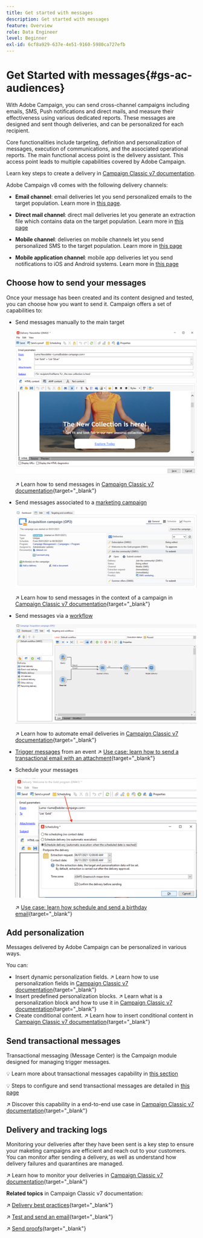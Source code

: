 ```yaml
---
title: Get started with messages
description: Get started with messages
feature: Overview
role: Data Engineer
level: Beginner
exl-id: 6cf8a929-637e-4e51-9160-5980ca727efb
---
```

# Get Started with messages{#gs-ac-audiences}

With Adobe Campaign, you can send cross-channel campaigns including emails, SMS, Push notifications and direct mails, and measure their effectiveness using various dedicated reports. These messages are designed and sent though deliveries, and can be personalized for each recipient.

Core functionalities include targeting, definition and personalization of messages, execution of communications, and the associated operational reports. The main functional access point is the delivery assistant. This access point leads to multiple capabilities covered by Adobe Campaign.

Learn key steps to create a delivery in [Campaign Classic v7 documentation](https://experienceleague.adobe.com/docs/campaign-classic/using/sending-messages/key-steps-when-creating-a-delivery/steps-about-delivery-creation-steps.html).

Adobe Campaign v8 comes with the following delivery channels:

* **Email channel**: email deliveries let you send personalized emails to the target population. Learn more in [this page](../send/email.md).

* **Direct mail channel**: direct mail deliveries let you generate an extraction file which contains data on the target population.  Learn more in [this page](../send/direct-mail.md)

* **Mobile channel**: deliveries on mobile channels let you send personalized SMS to the target population.  Learn more in [this page](../send/sms.md)

* **Mobile application channel**: mobile app deliveries let you send notifications to iOS and Android systems.  Learn more in [this page](../send/push.md)

<!--
* **LINE channel**: LINE deliveries let you send messages on LINE, an instant messaging application available on all smartphones. Learn more in [this page](../send/line.md)
-->

## Choose how to send your messages 

Once your message has been created and its content designed and tested, you can choose how you want to send it. Campaign offers a set of capabilities to:

* Send messages manually to the main target

    ![](assets/send-email.png) 

   ↗️ Learn how to send messages in [Campaign Classic v7 documentation](https://experienceleague.adobe.com/docs/campaign-classic/using/sending-messages/sending-emails/sending-an-email/sending-messages.html){target="_blank"}

* Send messages associated to a [marketing campaign](campaigns.md)

   ![](assets/deliveries-in-a-campaign.png) 

   ↗️ Learn how to send messages in the context of a campaign in [Campaign Classic v7 documentation](https://experienceleague.adobe.com/docs/campaign-classic/using/orchestrating-campaigns/orchestrate-campaigns/marketing-campaign-deliveries.html){target="_blank"}

* Send messages via a [workflow](../config/workflows.md)

    ![](assets/send-in-a-wf.png) 

   ↗️ Learn how to automate email deliveries in [Campaign Classic v7 documentation](https://experienceleague.adobe.com/docs/campaign-classic/using/automating-with-workflows/action-activities/delivery.html){target="_blank"}

* [Trigger messages](../send/transactional.md) from an event
   ↗️ [Use case: learn how to send a transactional email with an attachment](https://experienceleague.adobe.com/docs/campaign-classic/using/transactional-messaging/transactional-email-with-attachments.html?lang=en){target="_blank"}

* Schedule your messages

   ![](assets/schedule-send.png) 
   
   ↗️ [Use case: learn how schedule and send a birthday email](https://experienceleague.adobe.com/docs/campaign-classic/using/automating-with-workflows/use-cases/deliveries/sending-a-birthday-email.html?){target="_blank"}


## Add personalization

Messages delivered by Adobe Campaign can be personalized in various ways. 

You can:

* Insert dynamic personalization fields. 
   ↗️ Learn how to use personalization fields in [Campaign Classic v7 documentation](https://experienceleague.adobe.com/docs/campaign-classic/using/sending-messages/personalizing-deliveries/personalization-fields.html){target="_blank"}
* Insert predefined personalization blocks. 
   ↗️ Learn what is a personalization block and how to use it in [Campaign Classic v7 documentation](https://experienceleague.adobe.com/docs/campaign-classic/using/sending-messages/personalizing-deliveries/personalization-blocks.html){target="_blank"}
* Create conditional content. 
   ↗️ Learn how to insert conditional content in [Campaign Classic v7 documentation](https://experienceleague.adobe.com/docs/campaign-classic/using/sending-messages/personalizing-deliveries/conditional-content.html){target="_blank"}

## Send transactional messages

Transactional messaging (Message Center) is the Campaign module designed for managing trigger messages. 

💡 Learn more about transactional messages capability in [this section](../dev/architecture.md#transac-msg-archi)

💡 Steps to configure and send transactional messages are detailed in [this page](../send/transactional.md)

↗️ Discover this capability in a end-to-end use case in [Campaign Classic v7 documentation](https://experienceleague.adobe.com/docs/campaign-classic/using/transactional-messaging/transactional-email-with-attachments.html){target="_blank"}

## Delivery and tracking logs

Monitoring your deliveries after they have been sent is a key step to ensure your maketing campaigns are efficient and reach out to your customers. You can monitor after sending a delivery, as well as understand how delivery failures and quarantines are managed.

↗️ Learn how to monitor your deliveries in [Campaign Classic v7 documentation](https://experienceleague.adobe.com/docs/campaign-classic/using/sending-messages/monitoring-deliveries/about-delivery-monitoring.html#sending-messages){target="_blank"}


**Related topics** in Campaign Classic v7 documentation:

↗️  [Delivery best practices](https://experienceleague.adobe.com/docs/campaign-classic/using/sending-messages/key-steps-when-creating-a-delivery/delivery-bestpractices/delivery-best-practices.html){target="_blank"}

↗️  [Test and send an email](https://experienceleague.adobe.com/docs/campaign-classic/using/sending-messages/sending-emails/sending-an-email/sending-messages.html){target="_blank"}

↗️  [Send proofs](https://experienceleague.adobe.com/docs/campaign-classic/using/sending-messages/key-steps-when-creating-a-delivery/steps-validating-the-delivery.html){target="_blank"}

